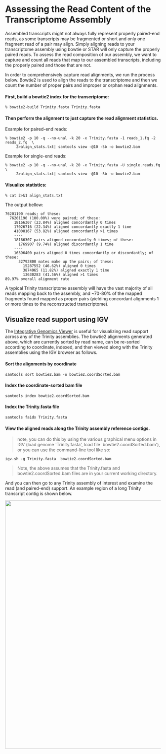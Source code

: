 # Assessing the Read Content of the Transcriptome Assembly

Assembled transcripts might not always fully represent properly paired-end reads, as some transcripts may be fragmented or short and only one fragment read of a pair may align.  Simply aligning reads to your transcriptome assembly using bowtie or STAR will only capture the properly paired reads.  To assess the read composition of our assembly, we want to capture and count all reads that map to our assembled transcripts, including the properly paired and those that are not.

In order to comprehensively capture read alignments, we run the process below.  Bowtie2 is used to align the reads to the transcriptome and then we count the number of proper pairs and improper or orphan read alignments.

#### First, build a bowtie2 index for the transcriptome:

    % bowtie2-build Trinity.fasta Trinity.fasta

#### Then perform the alignment to just capture the read alignment statistics.  

Example for paired-end reads:

    % bowtie2 -p 10 -q --no-unal -k 20 -x Trinity.fasta -1 reads_1.fq -2 reads_2.fq  \
         2>align_stats.txt| samtools view -@10 -Sb -o bowtie2.bam 

Example for single-end reads:

    % bowtie2 -p 10 -q --no-unal -k 20 -x Trinity.fasta -U single.reads.fq \
         2>align_stats.txt| samtools view -@10 -Sb -o bowtie2.bam 


#### Visualize statistics: 
    % cat 2>&1 align_stats.txt


The output bellow:

    76201190 reads; of these:
      76201190 (100.00%) were paired; of these:
        18166307 (23.84%) aligned concordantly 0 times
        17026716 (22.34%) aligned concordantly exactly 1 time
        41008167 (53.82%) aligned concordantly >1 times
        ----
        18166307 pairs aligned concordantly 0 times; of these:
          1769907 (9.74%) aligned discordantly 1 time
        ----
        16396400 pairs aligned 0 times concordantly or discordantly; of these:
          32792800 mates make up the pairs; of these:
            15287552 (46.62%) aligned 0 times
            3874965 (11.82%) aligned exactly 1 time
            13630283 (41.56%) aligned >1 times
    89.97% overall alignment rate


A typical Trinity transcriptome assembly will have the vast majority of all reads mapping back to the assembly, and ~70-80% of the mapped fragments found mapped as proper pairs (yielding concordant alignments 1 or more times to the reconstructed transcriptome).

## Visualize read support using IGV

The [Integrative Genomics Viewer](http://software.broadinstitute.org/software/igv/) is useful for visualizing read support across any of the Trinity assemblies.   The bowtie2 alignments generated above, which are currently sorted by read name, can be re-sorted according to coordinate, indexed, and then viewed along with the Trinity assemblies using the IGV browser as follows.


#### Sort the alignments by coordinate
    samtools sort bowtie2.bam -o bowtie2.coordSorted.bam


#### Index the coordinate-sorted bam file
    samtools index bowtie2.coordSorted.bam


#### Index the Trinity.fasta file
    samtools faidx Trinity.fasta



#### View the aligned reads along the Trinity assembly reference contigs.
>note, you can do this by using the various graphical menu options in IGV (load genome 'Trinity.fasta', load file 'bowtie2.coordSorted.bam'), or you can use the command-line tool like so:
    
    igv.sh -g Trinity.fasta  bowtie2.coordSorted.bam

>Note, the above assumes that the Trinity.fasta and bowtie2.coordSorted.bam files are in your current working directory.

And you can then go to any Trinity assembly of interest and examine the read (and paired-end) support.  An example region of a long Trinity transcript contig is shown below.

<img src="https://raw.githubusercontent.com/wiki/trinityrnaseq/trinityrnaseq/images/igv_view_trinity_reads.png" width=800 />